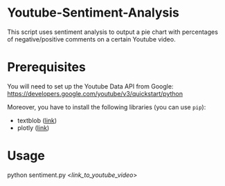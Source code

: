 # Youtube-Sentiment-Analysis
This script uses sentiment analysis to output a pie chart with percentages of negative/positive comments on a certain Youtube video.

# Prerequisites

You will need to set up the Youtube Data API from Google: https://developers.google.com/youtube/v3/quickstart/python

Moreover, you have to install the following libraries (you can use `pip`):

* textblob ([link](https://textblob.readthedocs.io/en/dev/))
* plotly ([link](https://plot.ly/python/))


# Usage
python sentiment.py <*link_to_youtube_video*>
